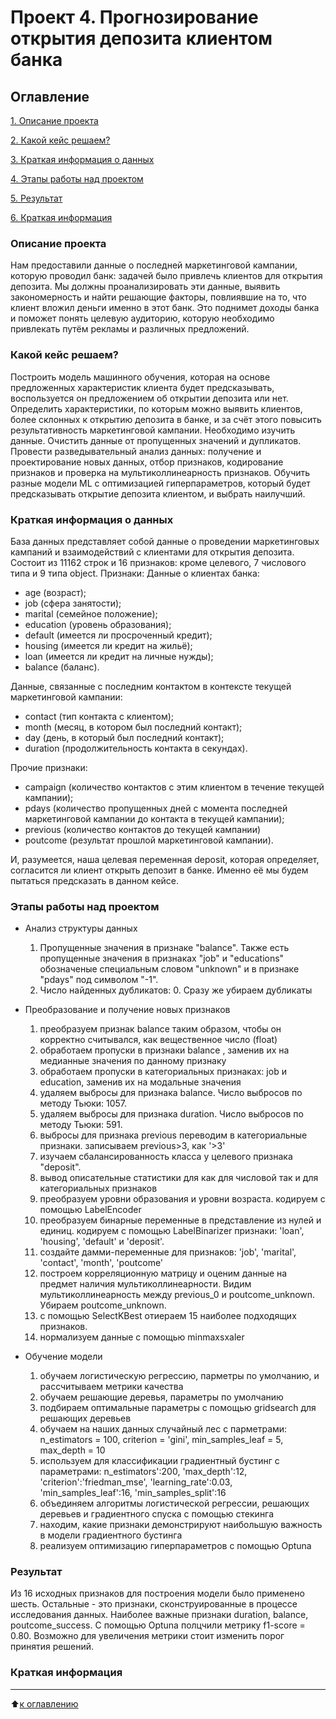 # Проект 4.  Прогнозирование открытия депозита клиентом банка

## Оглавление
[1. Описание проекта](https://github.com/murattumov/project4/blob/master/README.md#Описание-проекта)

[2. Какой кейс решаем?](https://github.com/murattumov/project4/blob/master/README.md#Какой-кейс-решаем)

[3. Краткая информация о данных](https://github.com/murattumov/project4/blob/master/README.md#Краткая-информация-о-данных)

[4. Этапы работы над проектом](https://github.com/murattumov/project4/blob/master/README.md#Этапы-работы-над-проектом)

[5. Результат](https://github.com/murattumov/project4/blob/master/README.md#Результат)

[6. Краткая информация](https://github.com/murattumov/project4/blob/master/README.md#Краткая-информация)

### **Описание проекта**

Нам предоставили данные о последней маркетинговой кампании, которую проводил банк: задачей было привлечь клиентов для открытия депозита. Мы должны проанализировать эти данные, выявить закономерность и найти решающие факторы, повлиявшие на то, что клиент вложил деньги именно в этот банк. Это поднимет доходы банка и поможет понять целевую аудиторию, которую необходимо привлекать путём рекламы и различных предложений.

### **Какой кейс решаем?**
Построить модель машинного обучения, которая на основе предложенных характеристик клиента будет предсказывать, воспользуется он предложением об открытии депозита или нет. Определить характеристики, по которым можно выявить клиентов, более склонных к открытию депозита в банке, и за счёт этого повысить результативность маркетинговой кампании.
Необходимо изучить данные. Очистить данные от пропущенных значений и дупликатов. Провести разведывательный анализ данных: получение и проектирование новых данных, отбор признаков, кодирование признаков  и проверка на мультиколлинеарность признаков.  Обучить разные модели ML с оптимизацией гиперпараметров, который будет предсказывать открытие депозита клиентом, и выбрать наилучший. 

### **Краткая информация о данных**
База данных представляет собой данные о проведении маркетинговых кампаний и взаимодействий с клиентами для открытия депозита. Состоит из 11162 строк и 16 признаков: кроме целевого, 7 числового типа и 9 типа object. 
Признаки:
Данные о клиентах банка:

- age (возраст);
- job (сфера занятости);
- marital (семейное положение);
- education (уровень образования);
- default (имеется ли просроченный кредит);
- housing (имеется ли кредит на жильё);
- loan (имеется ли кредит на личные нужды);
- balance (баланс).
         

Данные, связанные с последним контактом в контексте текущей маркетинговой кампании:

- contact (тип контакта с клиентом);
- month (месяц, в котором был последний контакт);
- day (день, в который был последний контакт);
- duration (продолжительность контакта в секундах).

Прочие признаки:

- campaign (количество контактов с этим клиентом в течение текущей кампании);
- pdays (количество пропущенных дней с момента последней маркетинговой кампании до контакта в текущей кампании);
- previous (количество контактов до текущей кампании)
- poutcome (результат прошлой маркетинговой кампании).

И, разумеется, наша целевая переменная deposit, которая определяет, согласится ли клиент открыть депозит в банке. Именно её мы будем пытаться предсказать в данном кейсе.


### **Этапы работы над проектом**

- Анализ структуры данных
  1. Пропущенные значения в признаке "balance". Также есть пропущенные значения в признаках "job" и "educations" обозначеные специальным словом "unknown" и в признаке "pdays" под символом "-1".
  2. Число найденных дубликатов: 0. Сразу же убираем дубликаты


- Преобразование и получение новых признаков

  1. преобразуем признак balance таким образом, чтобы он корректно считывался, как вещественное число (float)
  2. обработаем пропуски в признаки balance , заменив их на медианные значения по данному признаку
  3. обработаем пропуски в категориальных признаках: job и education, заменив их на модальные значения
  4. удаляем выбросы для признака balance. Число выбросов по методу Тьюки: 1057.
  5. удаляем выбросы для признака duration. Число выбросов по методу Тьюки: 591.
  6. выбросы для признака previous переводим в категориальные признаки. записываем previous>3, как '>3'
  7. изучаем сбалансированность класса у целевого признака "deposit".
  8. вывод описательные статистики для как для числовой так и для категориальных признаков
  9. преобразуем уровни образования и уровни возраста. кодируем с помощью LabelEncoder
  10. преобразуем бинарные переменные в представление из нулей и единиц. кодируем с помощью LabelBinarizer признаки: 'loan', 'housing', 'default' и 'deposit'.
  11. создайте дамми-переменные для признаков: 'job', 'marital', 'contact', 'month', 'poutcome' 
  12. построем корреляционную матрицу и оценим данные на предмет наличия мультиколлинеарности. Видим мультиколлинеарность между previous_0 и poutcome_unknown. Убираем poutcome_unknown.
  13. с помощью SelectKBest отиераем 15 наиболее подходящих признаков.
  14. нормализуем данные с помощью minmaxsxaler
  

- Обучение модели
  
  1. обучаем логистическую регрессию, парметры по умолчанию, и рассчитываем метрики качества
  2. обучаем решающие деревья, параметры по умолчанию
  3. подбираем оптимальные параметры с помощью gridsearch для решающих деревьев
  4. обучаем на наших данных случайный лес с парметрами: n_estimators = 100, criterion = 'gini', min_samples_leaf = 5, max_depth = 10
  5. используем для классификации градиентный бустинг с параметрами: n_estimators':200, 'max_depth':12, 'criterion':'friedman_mse', 'learning_rate':0.03, 'min_samples_leaf':16, 'min_samples_split':16
  6. объединяем алгоритмы логистической регрессии, решающих деревьев и градиентного спуска с помощью стекинга 
  7. находим, какие признаки демонстрируют наибольшую  важность в модели градиентного бустинга
  8. реализуем оптимизацию гиперпараметров с помощью Optuna


### **Результат**

Из 16 исходных признаков для построения модели было применено шесть. Остальные - это признаки, сконструированные в процессе исследования данных. Наиболее важные признаки duration, balance, poutcome_success. С помощью Optuna полцчили метрику f1-score = 0.80.
Возможно для увеличения метрики стоит изменить порог принятия решений.

### **Краткая информация**

****


:arrow_up:[к оглавлению](https://github.com/murattumov/project1/blob/master/README.md#Оглавление)

